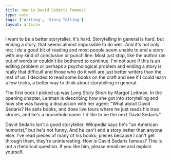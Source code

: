 ```yaml
---
title: How is David Sedaris Famous?
type: note
tags: ['Writing', 'Story Telling']
layout: article
---
```


I want to be a better storyteller. It's hard. Storytelling in general is hard, but ending a story, that seems almost impossible to do well. And it's not only me; I do a good bit of reading and most people seem unable to end a story with any kind of conclusion or punch line. Most just stop, like the author ran out of words or couldn't be bothered to continue. I'm not sure if this is an editing problem or perhaps a psychological problem and ending a story is really that difficult and those who do it well are just better writers than the rest of us. I decided to read some books on the craft and see if I could learn a few tricks, a better way to think about storytelling in general.

The first book I picked up was *Long Story Short* by Margot Leitman. In the opening chapter, Leitman is describing how she got into storytelling and how she was having a discussion with her agent: "What about David Sedaris? He sells books, and does live tours where he just reads his true stories, and he's a household name. I'd like to be the next David Sedaris."

David Sedaris isn't a good storyteller. Wikipedia says he's "an American humorist," but he's not funny. And he can't end a story better than anyone else. I've read pieces of many of his books; pieces because I can't get through them, they're uninteresting. How is David Sedaris famous? This is not a rhetorical question. If you like him, please email me and explain yourself.
